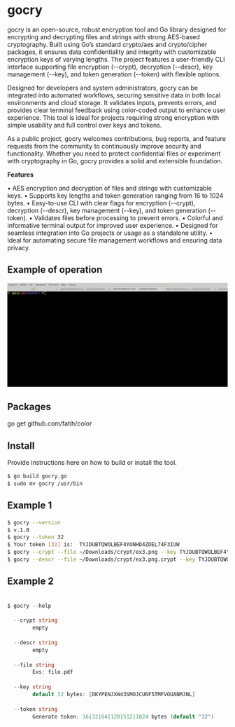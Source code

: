 # gocry

gocry is an open-source, robust encryption tool and Go library designed for encrypting and decrypting files and strings with strong AES-based cryptography. Built using Go’s standard crypto/aes and crypto/cipher packages, it ensures data confidentiality and integrity with customizable encryption keys of varying lengths. The project features a user-friendly CLI interface supporting file encryption (--crypt), decryption (--descr), key management (--key), and token generation (--token) with flexible options.

Designed for developers and system administrators, gocry can be integrated into automated workflows, securing sensitive data in both local environments and cloud storage. It validates inputs, prevents errors, and provides clear terminal feedback using color-coded output to enhance user experience. This tool is ideal for projects requiring strong encryption with simple usability and full control over keys and tokens.

As a public project, gocry welcomes contributions, bug reports, and feature requests from the community to continuously improve security and functionality. Whether you need to protect confidential files or experiment with cryptography in Go, gocry provides a solid and extensible foundation.


**Features**

 •	AES encryption and decryption of files and strings with customizable keys.
 •	Supports key lengths and token generation ranging from 16 to 1024 bytes.
 •	Easy-to-use CLI with clear flags for encryption (--crypt), decryption (--descr), key management (--key), and token generation (--token).
 •	Validates files before processing to prevent errors.
 •	Colorful and informative terminal output for improved user experience.
 •	Designed for seamless integration into Go projects or usage as a standalone utility.
 •	Ideal for automating secure file management workflows and ensuring data privacy.

## Example of operation

![gocry demo](img/gocry.gif)

## Packages

go get github.com/fatih/color

## Install

Provide instructions here on how to build or install the tool.
```bash
$ go build gocry.go
$ sudo mv gocry /usr/bin
```

## Example 1

```bash
$ gocry --version
$ v.1.0
$ gocry --token 32
$ Your token [32] is:  TYJDUBTQWOLBEF4YONHD4ZDEL74F3IUW
$ gocry --crypt --file ~/Downloads/crypt/ex3.png --key TYJDUBTQWOLBEF4YONHD4ZDEL74F3IUW
$ gocry --descr --file ~/Downloads/crypt/ex3.png.crypt --key TYJDUBTQWOLBEF4YONHD4ZDEL74F3IUW
```

## Example 2

```go
	
$ gocry --help

  --crypt string
    	empty

  --descr string
    	empty

  --file string
    	Exs: file.pdf

  --key string
    	default 32 bytes: [DKYPENJXW43SMOJCU6F5TMFVOUANMJNL]

  --token string
    	Generate token: 16|32|64|128|512|1024 bytes (default "32")

```
